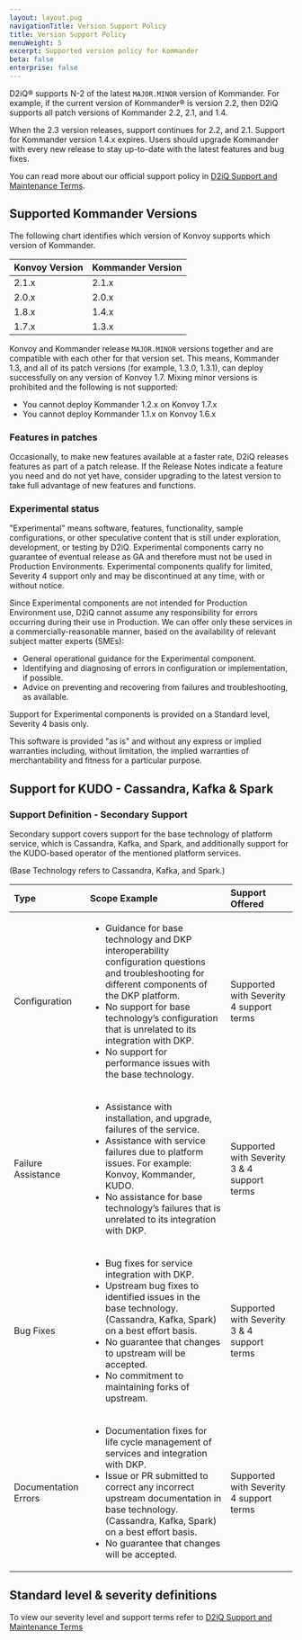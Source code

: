 ```yaml
---
layout: layout.pug
navigationTitle: Version Support Policy
title: Version Support Policy
menuWeight: 5
excerpt: Supported version policy for Kommander
beta: false
enterprise: false
---
```


D2iQ&reg; supports N-2 of the latest `MAJOR.MINOR` version of Kommander. For example, if the current version of Kommander&reg; is version 2.2, then D2iQ supports all patch versions of Kommander 2.2, 2.1, and 1.4.

When the 2.3 version releases, support continues for 2.2, and 2.1. Support for Kommander version 1.4.x expires. Users should upgrade Kommander with every new release to stay up-to-date with the latest features and bug fixes.

You can read more about our official support policy in [D2iQ Support and Maintenance Terms](https://d2iq.com/legal/support-terms).

## Supported Kommander Versions

The following chart identifies which version of Konvoy supports which version of Kommander.

| Konvoy Version | Kommander Version |
| -------------- | ----------------- |
| 2.1.x | 2.1.x |
| 2.0.x | 2.0.x |
| 1.8.x | 1.4.x |
| 1.7.x | 1.3.x |

Konvoy and Kommander release `MAJOR.MINOR` versions together and are compatible with each other for that version set. This means, Kommander 1.3, and all of its patch versions (for example, 1.3.0, 1.3.1), can deploy successfully on any version of Konvoy 1.7. Mixing minor versions is prohibited and the following is not supported:

- You cannot deploy Kommander 1.2.x on Konvoy 1.7.x
- You cannot deploy Kommander 1.1.x on Konvoy 1.6.x

<!--- ## Supported operating systems

Details for supported operating systems on Kommander can be found in [Supported Operating Systems](../install/supported-operating-systems).

## Supported Base Platform Services

Kommander support for Base Platform Services (BPS) depends on the Kubernetes version it deploys with. Every Base Platform Service release has the supported Kubernetes version in its tag.

For example, Base Platform Service version `stable-1.19-3.2.0` is made up of:

```text
<release_channel>-<kubernetes_version>-<bps_version>
```

This means this set of platform services can deploy on any 1.19 Kubernetes cluster, regardless of the distribution. The support policy for BPS on Konvoy follows the same support policy for [Kubernetes versions](#supported-kubernetes-versions). -->

### Features in patches

Occasionally, to make new features available at a faster rate, D2iQ releases features as part of a patch release. If the Release Notes indicate a feature you need and do not yet have, consider upgrading to the latest version to take full advantage of new features and functions.

### Experimental status

"Experimental" means software, features, functionality, sample configurations, or other speculative content that is still under exploration, development, or testing by D2iQ. Experimental components carry no guarantee of eventual release as GA and therefore must not be used in Production Environments. Experimental components qualify for limited, Severity 4 support only and may be discontinued at any time, with or without notice.

Since Experimental components are not intended for Production Environment use, D2iQ cannot assume any responsibility for errors occurring during their use in Production. We can offer only these services in a commercially-reasonable manner, based on the availability of relevant subject matter experts (SMEs):

- General operational guidance for the Experimental component.
- Identifying and diagnosing of errors in configuration or implementation, if possible.
- Advice on preventing and recovering from failures and troubleshooting, as available.

Support for Experimental components is provided on a Standard level, Severity 4 basis only.

This software is provided "as is" and without any express or implied warranties including, without limitation, the implied warranties of merchantability and fitness for a particular purpose.

## Support for KUDO - Cassandra, Kafka & Spark

### Support Definition - Secondary Support

Secondary support covers support for the base technology of platform service, which is Cassandra, Kafka, and Spark, and additionally support for the KUDO-based operator of the mentioned platform services.

(Base Technology refers to Cassandra, Kafka, and Spark.)

|Type|Scope Example|Support Offered|
|:---|:---|:---|
|Configuration|<ul><li>Guidance for base technology and DKP interoperability configuration questions and troubleshooting for different components of the DKP platform.</li><li>No support for base technology’s configuration that is unrelated to its integration with DKP.</li><li>No support for performance issues with the base technology.</li></ul>|Supported with Severity 4 support terms|
|Failure Assistance|<ul><li>Assistance with installation, and upgrade, failures of the service.</li><li>Assistance with service failures due to platform issues. For example: Konvoy, Kommander, KUDO.</li><li>No assistance for base technology’s failures that is unrelated to its integration with DKP.</li></ul>|Supported with Severity 3 & 4 support terms|
|Bug Fixes|<ul><li>Bug fixes for service integration with DKP.</li><li>Upstream bug fixes to identified issues in the base technology. (Cassandra, Kafka, Spark) on a best effort basis.</li><li>No guarantee that changes to upstream will be accepted.</li><li>No commitment to maintaining forks of upstream.</li></ul>|Supported with Severity 3 & 4 support terms|
|Documentation Errors|<ul><li>Documentation fixes for life cycle management of services and integration with DKP.</li><li>Issue or PR submitted to correct any incorrect upstream documentation in base technology. (Cassandra, Kafka, Spark) on a best effort basis.</li><li>No guarantee that changes will be accepted.</li></ul>|Supported with Severity 4 support terms|

## Standard level & severity definitions

To view our severity level and support terms refer to [D2iQ Support and Maintenance Terms](https://d2iq.com/legal/support-terms)
